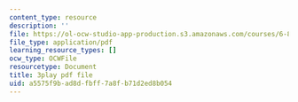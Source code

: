 ```yaml
---
content_type: resource
description: ''
file: https://ol-ocw-studio-app-production.s3.amazonaws.com/courses/6-832-underactuated-robotics-spring-2009/a5575f9bad8dfbff7a8fb71d2ed8b054_4kB94UDwJ0M.pdf
file_type: application/pdf
learning_resource_types: []
ocw_type: OCWFile
resourcetype: Document
title: 3play pdf file
uid: a5575f9b-ad8d-fbff-7a8f-b71d2ed8b054
---
```

